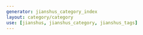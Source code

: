 ```yaml
---
generator: jianshus_category_index
layout: category/category
use: [jianshus, jianshus_category, jianshus_tags]
---
```

